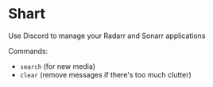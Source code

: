 Shart
===

Use Discord to manage your Radarr and Sonarr applications

Commands:

- `search` (for new media)
- `clear` (remove messages if there's too much clutter)
